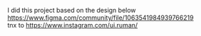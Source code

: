 I did this project based on the design below
<br>
https://www.figma.com/community/file/1063541984939766219
<br>
tnx to https://www.instagram.com/ui.ruman/
